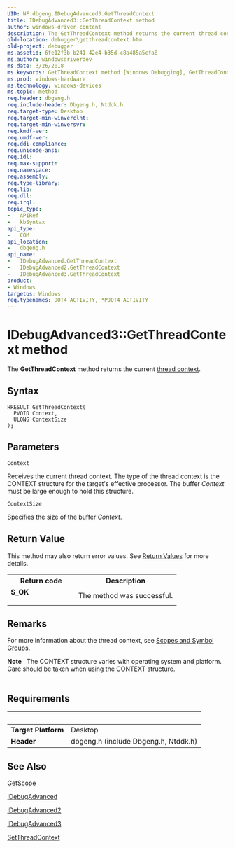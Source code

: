 ```yaml
---
UID: NF:dbgeng.IDebugAdvanced3.GetThreadContext
title: IDebugAdvanced3::GetThreadContext method
author: windows-driver-content
description: The GetThreadContext method returns the current thread context.
old-location: debugger\getthreadcontext.htm
old-project: debugger
ms.assetid: 6fe12f3b-b241-42e4-b35d-c8a485a5cfa8
ms.author: windowsdriverdev
ms.date: 3/26/2018
ms.keywords: GetThreadContext method [Windows Debugging], GetThreadContext method [Windows Debugging], IDebugAdvanced interface, GetThreadContext method [Windows Debugging], IDebugAdvanced2 interface, GetThreadContext method [Windows Debugging], IDebugAdvanced3 interface, GetThreadContext,IDebugAdvanced3.GetThreadContext, IDebugAdvanced interface [Windows Debugging], GetThreadContext method, IDebugAdvanced2 interface [Windows Debugging], GetThreadContext method, IDebugAdvanced2::GetThreadContext, IDebugAdvanced3, IDebugAdvanced3 interface [Windows Debugging], GetThreadContext method, IDebugAdvanced3::GetThreadContext, IDebugAdvanced::GetThreadContext, IDebugAdvanced_1a044a89-612f-4a3c-b3cd-0a715ae6af92.xml, dbgeng/IDebugAdvanced2::GetThreadContext, dbgeng/IDebugAdvanced3::GetThreadContext, dbgeng/IDebugAdvanced::GetThreadContext, debugger.getthreadcontext
ms.prod: windows-hardware
ms.technology: windows-devices
ms.topic: method
req.header: dbgeng.h
req.include-header: Dbgeng.h, Ntddk.h
req.target-type: Desktop
req.target-min-winverclnt: 
req.target-min-winversvr: 
req.kmdf-ver: 
req.umdf-ver: 
req.ddi-compliance: 
req.unicode-ansi: 
req.idl: 
req.max-support: 
req.namespace: 
req.assembly: 
req.type-library: 
req.lib: 
req.dll: 
req.irql: 
topic_type:
-	APIRef
-	kbSyntax
api_type:
-	COM
api_location:
-	dbgeng.h
api_name:
-	IDebugAdvanced.GetThreadContext
-	IDebugAdvanced2.GetThreadContext
-	IDebugAdvanced3.GetThreadContext
product:
- Windows
targetos: Windows
req.typenames: DOT4_ACTIVITY, *PDOT4_ACTIVITY
---
```



# IDebugAdvanced3::GetThreadContext method
The <b>GetThreadContext</b> method returns the current <a href="https://msdn.microsoft.com/f14b6361-9962-4fa3-bb1a-dfde066754b9">thread context</a>.

## Syntax

```
HRESULT GetThreadContext(
  PVOID Context,
  ULONG ContextSize
);
```

## Parameters

`Context`

Receives the current thread context. The type of the thread context is the CONTEXT structure for the target's effective processor.  The buffer <i>Context</i> must be large enough to hold this structure.

`ContextSize`

Specifies the size of the buffer <i>Context</i>.


## Return Value

This method may also return error values.  See <a href="https://msdn.microsoft.com/713f3ee2-2f5b-415e-9908-90f5ae428b43">Return Values</a> for more details.

<table>
<tr>
<th>Return code</th>
<th>Description</th>
</tr>
<tr>
<td width="40%">
<dl>
<dt><b>S_OK</b></dt>
</dl>
</td>
<td width="60%">
The method was successful.

</td>
</tr>
</table>

## Remarks

For more information about the thread context, see <a href="https://msdn.microsoft.com/library/windows/hardware/ff554702">Scopes and Symbol Groups</a>.

<div class="alert"><b>Note</b>    The CONTEXT structure varies with operating system and platform.  Care should be taken when using the CONTEXT structure.</div>
<div> </div>

## Requirements
| &nbsp; | &nbsp; |
| ---- |:---- |
| **Target Platform** | Desktop |
| **Header** | dbgeng.h (include Dbgeng.h, Ntddk.h) |

## See Also

<a href="https://msdn.microsoft.com/library/windows/hardware/ff548270">GetScope</a>



<a href="https://msdn.microsoft.com/library/windows/hardware/ff549798">IDebugAdvanced</a>



<a href="https://msdn.microsoft.com/library/windows/hardware/ff549803">IDebugAdvanced2</a>



<a href="https://msdn.microsoft.com/library/windows/hardware/ff549807">IDebugAdvanced3</a>



<a href="https://msdn.microsoft.com/library/windows/hardware/ff556829">SetThreadContext</a>